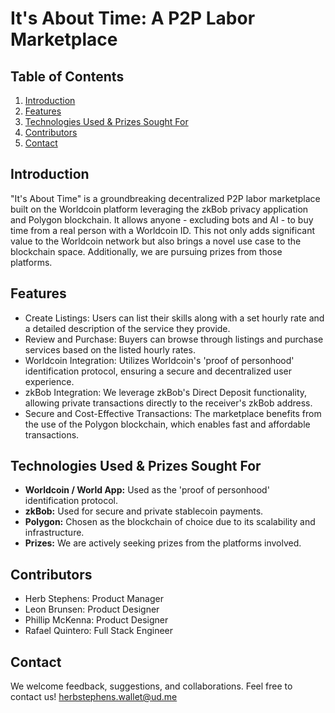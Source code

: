 # It's About Time: A P2P Labor Marketplace

## Table of Contents
1. [Introduction](#introduction)
2. [Features](#features)
3. [Technologies Used & Prizes Sought For](#technologies-used--prizes-sought-for)
4. [Contributors](#contributors)
5. [Contact](#contact)

## Introduction
"It's About Time" is a groundbreaking decentralized P2P labor marketplace built on the Worldcoin platform leveraging the zkBob privacy application and Polygon blockchain. It allows anyone - excluding bots and AI - to buy time from a real person with a Worldcoin ID. This not only adds significant value to the Worldcoin network but also brings a novel use case to the blockchain space. Additionally, we are pursuing prizes from those platforms.

## Features
- Create Listings: Users can list their skills along with a set hourly rate and a detailed description of the service they provide.
- Review and Purchase: Buyers can browse through listings and purchase services based on the listed hourly rates.
- Worldcoin Integration: Utilizes Worldcoin's 'proof of personhood' identification protocol, ensuring a secure and decentralized user experience.
- zkBob Integration: We leverage zkBob's Direct Deposit functionality, allowing private transactions directly to the receiver's zkBob address.
- Secure and Cost-Effective Transactions: The marketplace benefits from the use of the Polygon blockchain, which enables fast and affordable transactions.

## Technologies Used & Prizes Sought For
- **Worldcoin / World App:** Used as the 'proof of personhood' identification protocol.
- **zkBob:** Used for secure and private stablecoin payments.
- **Polygon:** Chosen as the blockchain of choice due to its scalability and infrastructure.
- **Prizes:** We are actively seeking prizes from the platforms involved.

## Contributors
- Herb Stephens: Product Manager
- Leon Brunsen: Product Designer
- Phillip McKenna: Product Designer
- Rafael Quintero: Full Stack Engineer

## Contact
We welcome feedback, suggestions, and collaborations. Feel free to contact us!
herbstephens.wallet@ud.me

